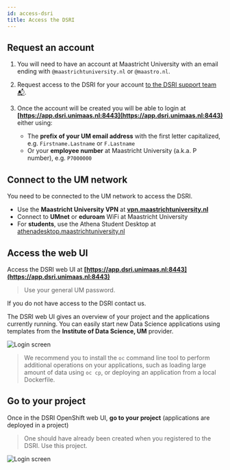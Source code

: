 ```yaml
---
id: access-dsri
title: Access the DSRI
---
```


## Request an account

1. You will need to have an account at Maastricht University with an email ending with `@maastrichtuniversity.nl` or `@maastro.nl`.

2. Request access to the DSRI for your account  [to the DSRI support team 📬](mailto:dsri-support-l@maastrichtuniversity.nl).

3. Once the account will be created you will be able to login at **[https://app.dsri.unimaas.nl:8443](https://app.dsri.unimaas.nl:8443)** either using:
   * The **prefix of your UM email address** with the first letter capitalized, e.g. `Firstname.Lastname` or `F.Lastname`
   * Or your **employee number** at Maastricht University (a.k.a. P number), e.g. `P7000000`

## Connect to the UM network

You need to be connected to the UM network to access the DSRI.

* Use the **Maastricht University VPN** at **[vpn.maastrichtuniversity.nl](https://vpn.maastrichtuniversity.nl/)**
* Connect to **UMnet** or **eduroam** WiFi at Maastricht University
* For **students**, use the Athena Student Desktop at [athenadesktop.maastrichtuniversity.nl](https://athenadesktop.maastrichtuniversity.nl)

## Access the web UI

Access the DSRI web UI at **[https://app.dsri.unimaas.nl:8443](https://app.dsri.unimaas.nl:8443)**

> Use your general UM password.

If you do not have access to the DSRI contact us.

The DSRI web UI gives an overview of your project and the applications currently running. You can easily start new Data Science applications using templates from the **Institute of Data Science, UM** provider.

<img src="/dsri-documentation/img/screenshot_login_screen.png" alt="Login screen" style="max-width: 100%; max-height: 100%;" />

> We recommend you to install the `oc` command line tool to perform additional operations on your applications, such as loading large amount of data using `oc cp`, or deploying an application from a local Dockerfile.

## Go to your project

Once in the DSRI OpenShift web UI, **go to your project** (applications are deployed in a project)

> One should have already been created when you registered to the DSRI. Use this project.

<img src="/dsri-documentation/img/screenshot_go_to_project.png" alt="Login screen" style="max-width: 100%; max-height: 100%;" />

